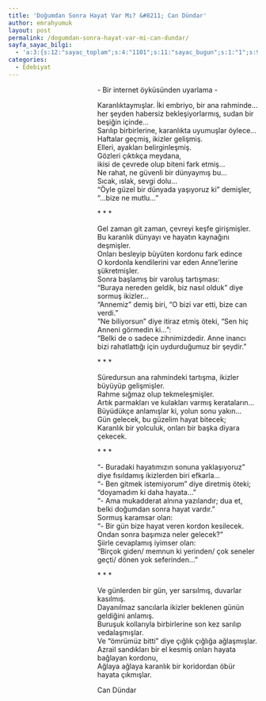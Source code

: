 ```yaml
---
title: 'Doğumdan Sonra Hayat Var Mı? &#8211; Can Dündar'
author: emrahyumuk
layout: post
permalink: /dogumdan-sonra-hayat-var-mi-can-dundar/
sayfa_sayac_bilgi:
  - 'a:3:{s:12:"sayac_toplam";s:4:"1101";s:11:"sayac_bugun";s:1:"1";s:9:"son_okuma";s:10:"1364919871";}'
categories:
  - Edebiyat
---
```

<p style="padding-left: 180px;">
  - Bir internet öyküsünden uyarlama -
</p>

<p style="padding-left: 180px;">
  Karanlıktaymışlar. İki embriyo, bir ana rahminde&#8230;<br /> her şeyden habersiz bekleşiyorlarmış, sudan bir beşiğin içinde&#8230;<br /> Sarılıp birbirlerine, karanlıkta uyumuşlar öylece&#8230;<br /> Haftalar geçmiş, ikizler gelişmiş.<br /> Elleri, ayakları belirginleşmiş.<br /> Gözleri çıktıkça meydana,<br /> ikisi de çevrede olup biteni fark etmiş&#8230;<br /> Ne rahat, ne güvenli bir dünyaymış bu&#8230;<br /> Sıcak, ıslak, sevgi dolu&#8230;<br /> &#8220;Öyle güzel bir dünyada yaşıyoruz ki&#8221; demişler, &#8220;&#8230;bize ne mutlu&#8230;&#8221;
</p>

<p style="padding-left: 180px;">
  * * *
</p>

<p style="padding-left: 180px;">
  <!--more-->
</p>

<p style="padding-left: 180px;">
  Gel zaman git zaman, çevreyi keşfe girişmişler.<br /> Bu karanlık dünyayı ve hayatın kaynağını deşmişler.<br /> Onları besleyip büyüten kordonu fark edince<br /> O kordonla kendilerini var eden Anne&#8217;lerine şükretmişler.<br /> Sonra başlamış bir varoluş tartışması:<br /> &#8220;Buraya nereden geldik, biz nasıl olduk&#8221; diye sormuş ikizler&#8230;<br /> &#8220;Annemiz&#8221; demiş biri, &#8220;O bizi var etti, bize can verdi.&#8221;<br /> &#8220;Ne biliyorsun&#8221; diye itiraz etmiş öteki, &#8220;Sen hiç Anneni görmedin ki&#8230;&#8221;:<br /> &#8220;Belki de o sadece zihnimizdedir. Anne inancı bizi rahatlattığı için uydurduğumuz bir şeydir.&#8221;
</p>

<p style="padding-left: 180px;">
  * * *
</p>

<p style="padding-left: 180px;">
  Süredursun ana rahmindeki tartışma, ikizler büyüyüp gelişmişler.<br /> Rahme sığmaz olup tekmeleşmişler.<br /> Artık parmakları ve kulakları varmış kerataların&#8230;<br /> Büyüdükçe anlamışlar ki, yolun sonu yakın&#8230;<br /> Gün gelecek, bu güzelim hayat bitecek;<br /> Karanlık bir yolculuk, onları bir başka diyara çekecek.
</p>

<p style="padding-left: 180px;">
  * * *
</p>

<p style="padding-left: 180px;">
  &#8220;- Buradaki hayatımızın sonuna yaklaşıyoruz&#8221; diye fısıldamış ikizlerden biri efkarla&#8230;<br /> &#8220;- Ben gitmek istemiyorum&#8221; diye diretmiş öteki; &#8220;doyamadım ki daha hayata&#8230;&#8221;<br /> &#8220;- Ama mukadderat alnına yazılandır; dua et, belki doğumdan sonra hayat vardır.&#8221;<br /> Sormuş karamsar olan:<br /> &#8220;- Bir gün bize hayat veren kordon kesilecek. Ondan sonra başımıza neler gelecek?&#8221;<br /> Şiirle cevaplamış iyimser olan:<br /> &#8220;Birçok giden/ memnun ki yerinden/ çok seneler geçti/ dönen yok seferinden&#8230;&#8221;
</p>

<p style="padding-left: 180px;">
  * * *
</p>

<p style="padding-left: 180px;">
  Ve günlerden bir gün, yer sarsılmış, duvarlar kasılmış.<br /> Dayanılmaz sancılarla ikizler beklenen günün geldiğini anlamış.<br /> Buruşuk kollarıyla birbirlerine son kez sarılıp vedalaşmışlar.<br /> Ve &#8220;ömrümüz bitti&#8221; diye çığlık çığlığa ağlaşmışlar.<br /> Azrail sandıkları bir el kesmiş onları hayata bağlayan kordonu,<br /> Ağlaya ağlaya karanlık bir koridordan öbür hayata çıkmışlar.
</p>

<p style="padding-left: 180px;">
  Can Dündar
</p>